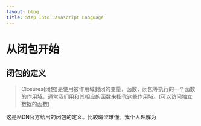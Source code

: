 ```yaml
---
layout: blog
title: Step Into Javascript Language 
---
```


# 从闭包开始

## 闭包的定义

> Closures(闭包)是使用被作用域封闭的变量，函数，闭包等执行的一个函数的作用域。通常我们用和其相应的函数来指代这些作用域。(可以访问独立数据的函数)

这是MDN官方给出的闭包的定义。比较晦涩难懂。我个人理解为